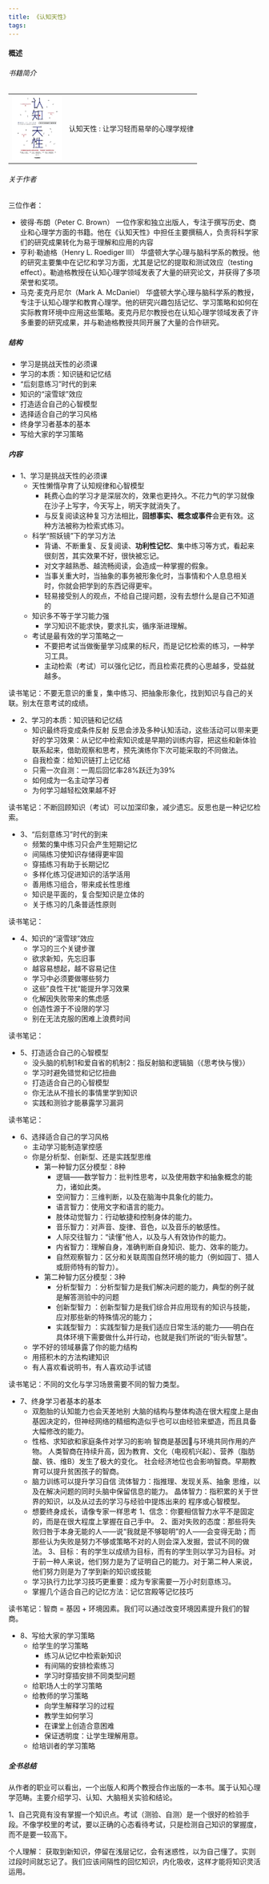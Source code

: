 ```yaml
---
title: 《认知天性》
tags:
---
```


#### 概述
###### 书籍简介
<table>
    <tr>
        <td><img src="../images/books/renzhitianxing.jpg" width="100"/></td>
        <td>认知天性 : 让学习轻而易举的心理学规律</td>
    </tr>
</table>

###### 关于作者
三位作者：
+ 彼得·布朗（Peter C. Brown）
  一位作家和独立出版人，专注于撰写历史、商业和心理学方面的书籍。他在《认知天性》中担任主要撰稿人，负责将科学家们的研究成果转化为易于理解和应用的内容
+ 亨利·勒迪格（Henry L. Roediger III）
  华盛顿大学心理与脑科学系的教授。他的研究主要集中在记忆和学习方面，尤其是记忆的提取和测试效应（testing effect）。勒迪格教授在认知心理学领域发表了大量的研究论文，并获得了多项荣誉和奖项。
+ 马克·麦克丹尼尔（Mark A. McDaniel）
  华盛顿大学心理与脑科学系的教授，专注于认知心理学和教育心理学。他的研究兴趣包括记忆、学习策略和如何在实际教育环境中应用这些策略。麦克丹尼尔教授也在认知心理学领域发表了许多重要的研究成果，并与勒迪格教授共同开展了大量的合作研究。


##### 结构
+ 学习是挑战天性的必须课
+ 学习的本质：知识链和记忆结
+ “后刻意练习”时代的到来
+ 知识的“滚雪球”效应
+ 打造适合自己的心智模型
+ 选择适合自己的学习风格
+ 终身学习者基本的基本
+ 写给大家的学习策略


##### 内容

+ 1、学习是挑战天性的必须课
  + 天性懒惰孕育了认知规律和心智模型
    - 耗费心血的学习才是深层次的，效果也更持久。不花力气的学习就像在沙子上写字，今天写上，明天字就消失了。
    - 与反复阅读这种复习方法相比，**回想事实、概念或事件**会更有效。这种方法被称为检索式练习。
  + 科学“照妖镜”下的学习方法
    + 背诵、不断重复、反复阅读、**功利性记忆**、集中练习等方式，看起来很刻苦，其实效果不好，很快被忘记。
    + 对文字越熟悉、越流畅阅读，会造成一种掌握的假象。
    + 当事关重大时，当抽象的事务被形象化时，当事情和个人息息相关时，你就会把学到的东西记得更牢。
    + 轻易接受别人的观点，不给自己提问题，没有去想什么是自己不知道的
  + 知识多不等于学习能力强
    + 学习知识不能求快，要求扎实，循序渐进理解。
  + 考试是最有效的学习策略之一
    - 不要把考试当做衡量学习成果的标尺，而是记忆检索的练习，一种学习工具。
    - 主动检索（考试）可以强化记忆，而且检索花费的心思越多，受益就越多。

读书笔记：不要无意识的重复，集中练习、把抽象形象化，找到知识与自己的关联。别太在意考试的成绩。


+ 2、学习的本质：知识链和记忆结
  + 知识最终将变成条件反射
    反思会涉及多种认知活动，这些活动可以带来更好的学习效果：从记忆中检索知识或是早期的训练内容，把这些和新体验联系起来，借助观察和思考，预先演练你下次可能采取的不同做法。
  + 自我检查：给知识链打上记忆结
  + 只需一次自测：一周后回忆率28%跃迁为39%
  + 如何成为一名主动学习者
  + 为何学习越轻松效果越不好

读书笔记：不断回顾知识（考试）可以加深印象，减少遗忘。反思也是一种记忆检索。

+ 3、“后刻意练习”时代的到来
  + 频繁的集中练习只会产生短期记忆
  + 间隔练习使知识存储得更牢固
  + 穿插练习有助于长期记忆
  + 多样化练习促进知识的活学活用
  + 善用练习组合，带来成长性思维
  + 知识是平面的，复合型知识是立体的
  + 关于练习的几条普适性原则


读书笔记：


+ 4、知识的“滚雪球”效应
  + 学习的三个关键步骤
  + 欲求新知，先忘旧事
  + 越容易想起，越不容易记住
  + 学习中必须要做哪些努力
  + 这些”良性干扰“能提升学习效果
  + 化解因失败带来的焦虑感
  + 创造性源于不设限的学习
  + 别在无法克服的困难上浪费时间

读书笔记：

+ 5、打造适合自己的心智模型
  + 没头脑的机制1和爱自省的机制2：指反射脑和逻辑脑（《思考快与慢》）
  + 学习时避免错觉和记忆扭曲
  + 打造适合自己的心智模型
  + 你无法从不擅长的事情里学到知识
  + 实践和测验才能暴露学习漏洞


读书笔记：

+ 6、选择适合自己的学习风格
  + 主动学习能制造掌控感
  + 你是分析型、创新型、还是实践型思维
    + 第一种智力区分模型：8种
      - 逻辑——数学智力：批判性思考，以及使用数字和抽象概念的能 力，诸如此类。
      - 空间智力：三维判断，以及在脑海中具象化的能力。
      - 语言智力：使用文字和语言的能力。
      - 肢体动觉智力：行动敏捷和控制身体的能力。
      - 音乐智力：对声音、旋律、音色，以及音乐的敏感性。
      - 人际交往智力：“读懂”他人，以及与人有效协作的能力。
      - 内省智力：理解自身，准确判断自身知识、能力、效率的能力。
      - 自然观察智力：区分和关联周围自然环境的能力（例如园丁、猎人 或厨师特有的智力）。
    + 第二种智力区分模型：3种
      - 分析型智力 ：分析型智力是我们解决问题的能力，典型的例子就是解答测验中的问题
      - 创新型智力 ：创新型智力是我们综合并应用现有的知识与技能，应对那些新的特殊情况的能力；
      - 实践型智力 ：实践型智力是我们适应日常生活的能力——明白在具体环境下需要做什么并行动，也就是我们所说的“街头智慧”。
  + 学不好的领域暴露了你的能力结构
  + 用搭积木的方法构建知识
  + 有人喜欢看说明书，有人喜欢动手试错


读书笔记：不同的文化与学习场景需要不同的智力类型。

+ 7、终身学习者基本的基本
  + 双胞胎的认知能力也会天差地别
    大脑的结构与整体构造在很大程度上是由基因决定的，但神经网络的精细构造似乎也可以由经验来塑造，而且具备大幅修改的能力。
  + 性格、求知欲和家庭条件对学习的影响
智商是基因🧬与环境共同作用的产物。
人类智商在持续升高，因为教育、文化（电视机兴起）、营养（脂肪酸、铁、维B）发生了极大的变化。
社会经济地位也会影响智商。早期教育可以提升贫困孩子的智商。
  + 脑力训练可以提升学习自信
    流体智力：指推理、发现关系、抽象 思维，以及在解决问题的同时头脑中保留信息的能力。
    晶体智力：指积累的关于世界的知识，以及从过去的学习与经验中提炼出来的 程序或心智模型。
  + 想要终身成长，请像专家一样思考
1、信念：你要相信智力水平不是固定的，而是在很大程度上掌握在自己手中。
2、面对失败的态度：那些将失败归咎于本身无能的人——说“我就是不够聪明”的人——会变得无助；而那些认为失败是努力不够或策略不对的人则会深入发掘，尝试不同的做法。
3、目标：有的学生以成绩为目标，而有的学生则以学习为目标。对于前一种人来说，他们努力是为了证明自己的能力。对于第二种人来说，他们努力则是为了学到新的知识或技能
  + 学习执行力比学习技巧更重要：成为专家需要一万小时刻意练习。
  + 掌握几个适合自己的记忆方法：记忆宫殿等记忆技巧


读书笔记：智商 = 基因 + 环境因素。我们可以通过改变环境因素提升我们的智商。


+ 8、写给大家的学习策略
  + 给学生的学习策略
    + 练习从记忆中检索新知识
    + 有间隔的安排检索练习
    + 学习时穿插安排不同类型问题
  + 给职场人士的学习策略
  + 给教师的学习策略
    + 向学生解释学习的过程
    + 教学生如何学习
    + 在课堂上创造合意困难
    + 保证透明度：让学生理解用意。
  + 给培训者的学习策略




##### 全书总结
从作者的职业可以看出，一个出版人和两个教授合作出版的一本书。属于认知心理学范畴。主要介绍学习、认知、大脑相关实验和结论。

1、自己究竟有没有掌握一个知识点。考试（测验、自测）是一个很好的检验手段。不像学校里的考试，要以正确的心态看待考试，只是检测自己知识的掌握度，而不是要一较高下。

个人理解：
获取到新知识，停留在浅层记忆，会有迷惑性，以为自己懂了。实则过段时间就忘记了。我们应该间隔性的回忆知识，内化吸收，这样才能将知识灵活运用。






